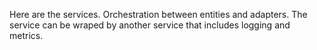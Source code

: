 Here are the services. Orchestration between entities and adapters. The service can be wraped by another service that includes logging and metrics.
